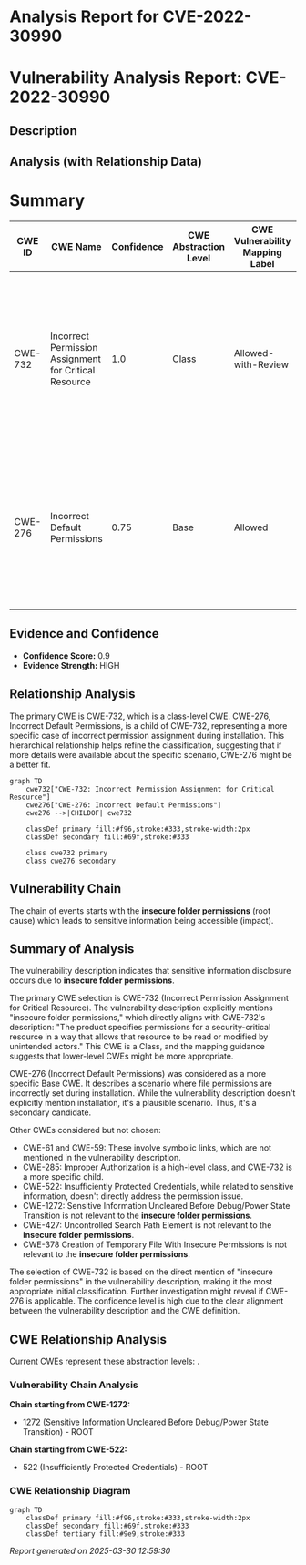 # Analysis Report for CVE-2022-30990

# Vulnerability Analysis Report: CVE-2022-30990

## Description



## Analysis (with Relationship Data)

# Summary
| CWE ID | CWE Name | Confidence | CWE Abstraction Level | CWE Vulnerability Mapping Label | CWE-Vulnerability Mapping Notes |
|---|---|---|---|---|---|
| CWE-732 | Incorrect Permission Assignment for Critical Resource | 1.0 | Class | Allowed-with-Review | Primary CWE. While the name itself indicates an assignment of permissions for resources, this is often misused for vulnerabilities in which "permissions" are not checked. |
| CWE-276 | Incorrect Default Permissions | 0.75 | Base | Allowed | Secondary CWE. This CWE describes the scenario where file permissions are set incorrectly during installation, allowing unauthorized modification. |

## Evidence and Confidence

*   **Confidence Score:** 0.9
*   **Evidence Strength:** HIGH

## Relationship Analysis
The primary CWE is CWE-732, which is a class-level CWE. CWE-276, Incorrect Default Permissions, is a child of CWE-732, representing a more specific case of incorrect permission assignment during installation. This hierarchical relationship helps refine the classification, suggesting that if more details were available about the specific scenario, CWE-276 might be a better fit.

```mermaid
graph TD
    cwe732["CWE-732: Incorrect Permission Assignment for Critical Resource"]
    cwe276["CWE-276: Incorrect Default Permissions"]
    cwe276 -->|CHILDOF| cwe732
    
    classDef primary fill:#f96,stroke:#333,stroke-width:2px
    classDef secondary fill:#69f,stroke:#333
    
    class cwe732 primary
    class cwe276 secondary
```

## Vulnerability Chain
The chain of events starts with the **insecure folder permissions** (root cause) which leads to sensitive information being accessible (impact).

## Summary of Analysis
The vulnerability description indicates that sensitive information disclosure occurs due to **insecure folder permissions**.

The primary CWE selection is CWE-732 (Incorrect Permission Assignment for Critical Resource). The vulnerability description explicitly mentions "insecure folder permissions," which directly aligns with CWE-732's description: "The product specifies permissions for a security-critical resource in a way that allows that resource to be read or modified by unintended actors." This CWE is a Class, and the mapping guidance suggests that lower-level CWEs might be more appropriate.

CWE-276 (Incorrect Default Permissions) was considered as a more specific Base CWE. It describes a scenario where file permissions are incorrectly set during installation. While the vulnerability description doesn't explicitly mention installation, it's a plausible scenario. Thus, it's a secondary candidate.

Other CWEs considered but not chosen:
*   CWE-61 and CWE-59: These involve symbolic links, which are not mentioned in the vulnerability description.
*   CWE-285: Improper Authorization is a high-level class, and CWE-732 is a more specific child.
*   CWE-522: Insufficiently Protected Credentials, while related to sensitive information, doesn't directly address the permission issue.
*   CWE-1272: Sensitive Information Uncleared Before Debug/Power State Transition is not relevant to the **insecure folder permissions**.
*   CWE-427: Uncontrolled Search Path Element is not relevant to the **insecure folder permissions**.
*   CWE-378 Creation of Temporary File With Insecure Permissions is not relevant to the **insecure folder permissions**.

The selection of CWE-732 is based on the direct mention of "insecure folder permissions" in the vulnerability description, making it the most appropriate initial classification. Further investigation might reveal if CWE-276 is applicable. The confidence level is high due to the clear alignment between the vulnerability description and the CWE definition.


## CWE Relationship Analysis

Current CWEs represent these abstraction levels: .


### Vulnerability Chain Analysis

**Chain starting from CWE-1272:**
- 1272 (Sensitive Information Uncleared Before Debug/Power State Transition) - ROOT


**Chain starting from CWE-522:**
- 522 (Insufficiently Protected Credentials) - ROOT



### CWE Relationship Diagram

```mermaid
graph TD
    classDef primary fill:#f96,stroke:#333,stroke-width:2px
    classDef secondary fill:#69f,stroke:#333
    classDef tertiary fill:#9e9,stroke:#333
```



*Report generated on 2025-03-30 12:59:30*
